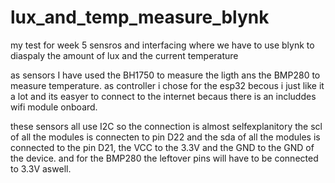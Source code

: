 # lux_and_temp_measure_blynk
my test for week 5 sensros and interfacing where we have to use blynk to diaspaly the amount of lux and the current temperature

as sensors I have used the BH1750 to measure the ligth ans the BMP280 to measure temperature. as controller i chose for the esp32 becous i just like it a lot and its easyer to connect to the internet becaus there is an includdes wifi module onboard.

these sensors all use I2C so the connection is almost selfexplanitory the scl of all the modules is connecten to pin D22 and the sda of all the modules is connected to the pin D21, the VCC to the 3.3V and the GND to the GND of the device. and for the BMP280 the leftover pins will have to be connected to 3.3V aswell.

